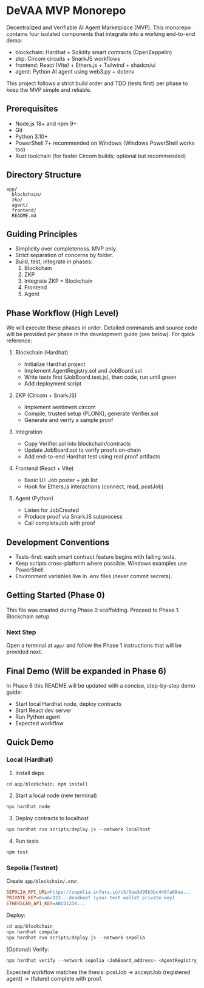 # DeVAA MVP Monorepo

Decentralized and Verifiable AI Agent Marketplace (MVP). This monorepo contains four isolated components that integrate into a working end-to-end demo:

- blockchain: Hardhat + Solidity smart contracts (OpenZeppelin)
- zkp: Circom circuits + SnarkJS workflows
- frontend: React (Vite) + Ethers.js + Tailwind + shadcn/ui
- agent: Python AI agent using web3.py + dotenv

This project follows a strict build order and TDD (tests first) per phase to keep the MVP simple and reliable.

## Prerequisites

- Node.js 18+ and npm 9+
- Git
- Python 3.10+
- PowerShell 7+ recommended on Windows (Windows PowerShell works too)
- Rust toolchain (for faster Circom builds; optional but recommended)

## Directory Structure

```
app/
  blockchain/
  zkp/
  agent/
  frontend/
  README.md
```

## Guiding Principles

- Simplicity over completeness. MVP only.
- Strict separation of concerns by folder.
- Build, test, integrate in phases:
  1) Blockchain
  2) ZKP
  3) Integrate ZKP + Blockchain
  4) Frontend
  5) Agent

## Phase Workflow (High Level)

We will execute these phases in order. Detailed commands and source code will be provided per phase in the development guide (see below). For quick reference:

1. Blockchain (Hardhat)
   - Initialize Hardhat project
   - Implement AgentRegistry.sol and JobBoard.sol
   - Write tests first (JobBoard.test.js), then code, run until green
   - Add deployment script

2. ZKP (Circom + SnarkJS)
   - Implement sentiment.circom
   - Compile, trusted setup (PLONK), generate Verifier.sol
   - Generate and verify a sample proof

3. Integration
   - Copy Verifier.sol into blockchain/contracts
   - Update JobBoard.sol to verify proofs on-chain
   - Add end-to-end Hardhat test using real proof artifacts

4. Frontend (React + Vite)
   - Basic UI: Job poster + job list
   - Hook for Ethers.js interactions (connect, read, postJob)

5. Agent (Python)
   - Listen for JobCreated
   - Produce proof via SnarkJS subprocess
   - Call completeJob with proof

## Development Conventions

- Tests-first: each smart contract feature begins with failing tests.
- Keep scripts cross-platform where possible. Windows examples use PowerShell.
- Environment variables live in .env files (never commit secrets).

## Getting Started (Phase 0)

This file was created during Phase 0 scaffolding. Proceed to Phase 1: Blockchain setup.

### Next Step

Open a terminal at `app/` and follow the Phase 1 instructions that will be provided next.

## Final Demo (Will be expanded in Phase 6)

In Phase 6 this README will be updated with a concise, step-by-step demo guide:

- Start local Hardhat node, deploy contracts
- Start React dev server
- Run Python agent
- Expected workflow

## Quick Demo

### Local (Hardhat)

1. Install deps
```powershell
cd app/blockchain; npm install
```
2. Start a local node (new terminal)
```powershell
npx hardhat node
```
3. Deploy contracts to localhost
```powershell
npx hardhat run scripts/deploy.js --network localhost
```
4. Run tests
```powershell
npm test
```

### Sepolia (Testnet)

Create `app/blockchain/.env`:
```ini
SEPOLIA_RPC_URL=https://sepolia.infura.io/v3/9aa3d95b3bc440fa88ea...
PRIVATE_KEY=0xabc123...deadbeef (your test wallet private key)
ETHERSCAN_API_KEY=ABCD1234...
```
Deploy:
```powershell
cd app/blockchain
npx hardhat compile
npx hardhat run scripts/deploy.js --network sepolia
```
(Optional) Verify:
```powershell
npx hardhat verify --network sepolia <JobBoard_address> <AgentRegistry_address>
```

Expected workflow matches the thesis: postJob → acceptJob (registered agent) → (future) complete with proof.



